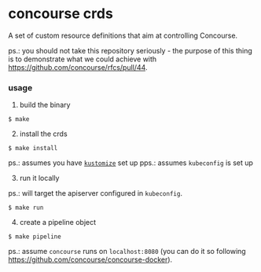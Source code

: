# concourse crds

A set of custom resource definitions that aim at controlling Concourse.

ps.: you should not take this repository seriously - the purpose of this thing
is to demonstrate what we could achieve with
https://github.com/concourse/rfcs/pull/44.


### usage

1. build the binary


```console
$ make
```

2. install the crds

```console
$ make install
```

ps.: assumes you have [`kustomize`] set up
pps.: assumes `kubeconfig` is set up

[`kustomize`]: https://github.com/kubernetes-sigs/kustomize


3. run it locally

ps.: will target the apiserver configured in `kubeconfig`.

```console
$ make run
```

4. create a pipeline object


```console
$ make pipeline
```

ps.: assume `concourse` runs on `localhost:8080` (you can do it so following
https://github.com/concourse/concourse-docker).


